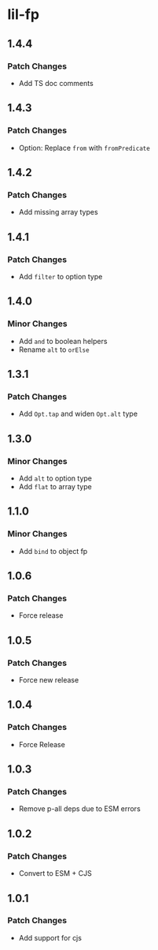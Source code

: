# lil-fp

## 1.4.4

### Patch Changes

- Add TS doc comments

## 1.4.3

### Patch Changes

- Option: Replace `from` with `fromPredicate`

## 1.4.2

### Patch Changes

- Add missing array types

## 1.4.1

### Patch Changes

- Add `filter` to option type

## 1.4.0

### Minor Changes

- Add `and` to boolean helpers
- Rename `alt` to `orElse`

## 1.3.1

### Patch Changes

- Add `Opt.tap` and widen `Opt.alt` type

## 1.3.0

### Minor Changes

- Add `alt` to option type
- Add `flat` to array type

## 1.1.0

### Minor Changes

- Add `bind` to object fp

## 1.0.6

### Patch Changes

- Force release

## 1.0.5

### Patch Changes

- Force new release

## 1.0.4

### Patch Changes

- Force Release

## 1.0.3

### Patch Changes

- Remove p-all deps due to ESM errors

## 1.0.2

### Patch Changes

- Convert to ESM + CJS

## 1.0.1

### Patch Changes

- Add support for cjs
